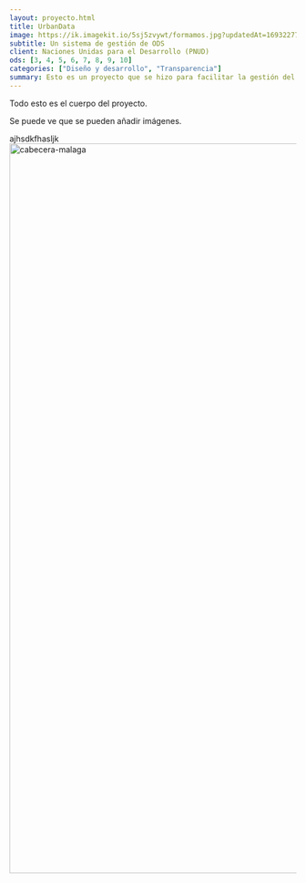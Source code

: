 ```yaml
---
layout: proyecto.html
title: UrbanData
image: https://ik.imagekit.io/5sj5zvywt/formamos.jpg?updatedAt=1693227703424
subtitle: Un sistema de gestión de ODS
client: Naciones Unidas para el Desarrollo (PNUD)
ods: [3, 4, 5, 6, 7, 8, 9, 10]
categories: ["Diseño y desarrollo", "Transparencia"]
summary: Esto es un proyecto que se hizo para facilitar la gestión del cumplimiento de la agenda 2030 y los Objetivos de Desarrollo Sostenible
---
```


Todo esto es el cuerpo del proyecto.

Se puede ve que se pueden añadir imágenes.

ajhsdkfhasljk
<img width="1280" alt="cabecera-malaga" src="https://github.com/dzenreda/new.enreda.coop/assets/82654816/8883ab7a-8a05-458e-bb4d-1732b179af7d">
